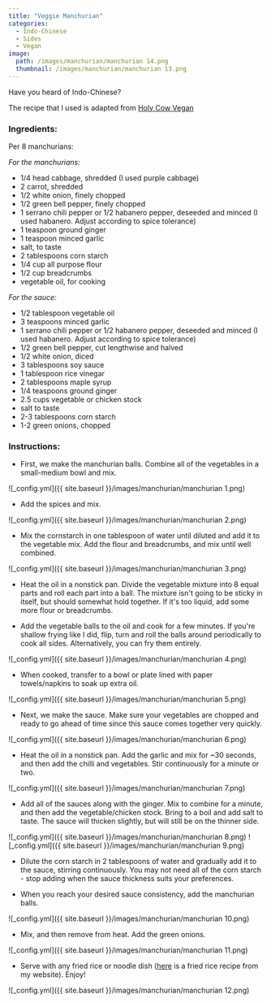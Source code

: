 ```yaml
---
title: "Veggie Manchurian"
categories:
  - Indo-Chinese
  - Sides
  - Vegan
image:
  path: /images/manchurian/manchurian 14.png
  thumbnail: /images/manchurian/manchurian 13.png
---
```


Have you heard of Indo-Chinese?

The recipe that I used is adapted from [Holy Cow Vegan](https://holycowvegan.net/veg-manchurian/)

### Ingredients:

Per 8 manchurians:

_For the manchurians:_

* 1/4 head cabbage, shredded (I used purple cabbage)
* 2 carrot, shredded
* 1/2 white onion, finely chopped 
* 1/2 green bell pepper, finely chopped
* 1 serrano chili pepper or 1/2 habanero pepper, deseeded and minced (I used habanero. Adjust according to spice tolerance) 
* 1 teaspoon ground ginger
* 1 teaspoon minced garlic
* salt, to taste
* 2 tablespoons corn starch 
* 1/4 cup all purpose flour
* 1/2 cup breadcrumbs
* vegetable oil, for cooking

_For the sauce:_

* 1/2 tablespoon vegetable oil
* 3 teaspoons minced garlic 
* 1 serrano chili pepper or 1/2 habanero pepper, deseeded and minced (I used habanero. Adjust according to spice tolerance) 
* 1/2 green bell pepper, cut lengthwise and halved
* 1/2 white onion, diced
* 3 tablespoons soy sauce
* 1 tablespoon rice vinegar
* 2 tablespoons maple syrup
* 1/4 teaspoons ground ginger
* 2.5 cups vegetable or chicken stock 
* salt to taste
* 2-3 tablespoons corn starch
* 1-2 green onions, chopped


### Instructions:

* First, we make the manchurian balls. Combine all of the vegetables in a small-medium bowl and mix.

![_config.yml]({{ site.baseurl }}/images/manchurian/manchurian 1.png)

* Add the spices and mix.

![_config.yml]({{ site.baseurl }}/images/manchurian/manchurian 2.png)

* Mix the cornstarch in one tablespoon of water until diluted and add it to the vegetable mix. Add the flour and breadcrumbs, and mix until well combined.

![_config.yml]({{ site.baseurl }}/images/manchurian/manchurian 3.png)

* Heat the oil in a nonstick pan. Divide the vegetable mixture into 8 equal parts and roll each part into a ball. The mixture isn't going to be sticky in itself, but should somewhat hold together. If it's too liquid, add some more flour or breadcrumbs.

* Add the vegetable balls to the oil and cook for a few minutes. If you're shallow frying like I did, flip, turn and roll the balls around periodically to cook all sides. Alternatively, you can fry them entirely.

![_config.yml]({{ site.baseurl }}/images/manchurian/manchurian 4.png)

* When cooked, transfer to a bowl or plate lined with paper towels/napkins to soak up extra oil.

![_config.yml]({{ site.baseurl }}/images/manchurian/manchurian 5.png)

* Next, we make the sauce. Make sure your vegetables are chopped and ready to go ahead of time since this sauce comes together very quickly.

![_config.yml]({{ site.baseurl }}/images/manchurian/manchurian 6.png)

* Heat the oil in a nonstick pan. Add the garlic and mix for ~30 seconds, and then add the chilli and vegetables. Stir continuously for a minute or two.

![_config.yml]({{ site.baseurl }}/images/manchurian/manchurian 7.png)

* Add all of the sauces along with the ginger. Mix to combine for a minute, and then add the vegetable/chicken stock. Bring to a boil and add salt to taste. The sauce will thicken slightly, but will still be on the thinner side.

![_config.yml]({{ site.baseurl }}/images/manchurian/manchurian 8.png)
![_config.yml]({{ site.baseurl }}/images/manchurian/manchurian 9.png)

* Dilute the corn starch in 2 tablespoons of water and gradually add it to the sauce, stirring continuously. You may not need all of the corn starch - stop adding when the sauce thickness suits your preferences.

* When you reach your desired sauce consistency, add the manchurian balls.

![_config.yml]({{ site.baseurl }}/images/manchurian/manchurian 10.png)

* Mix, and then remove from heat. Add the green onions. 

![_config.yml]({{ site.baseurl }}/images/manchurian/manchurian 11.png)

* Serve with any fried rice or noodle dish ([here](https://www.whatsprernacooking.com/thai/rice/not%20vegetarian/thai-shrimp-fried-rice/) is a fried rice recipe from my website). Enjoy!

![_config.yml]({{ site.baseurl }}/images/manchurian/manchurian 12.png)


